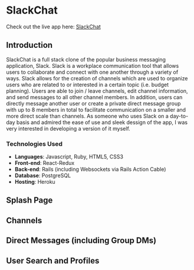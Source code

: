 # SlackChat

Check out the live app here: [SlackChat](https://slack--chat.herokuapp.com/#/)

## Introduction
SlackChat is a full stack clone of the popular business messaging application, Slack. Slack is a workplace communication tool that allows users to collaborate and connect with one another through a variety of ways. Slack allows for the creation of channels which are used to organize users who are related to or interested in a certain topic (i.e. budget planning). Users are able to join / leave channels, edit channel information, and send messages to all other channel members. In addition, users can directly message another user or create a private direct message group with up to 8 members in total to facilitate communication on a smaller and more direct scale than channels. As someone who uses Slack on a day-to-day basis and admired the ease of use and sleek dessign of the app, I was very interested in developing a version of it myself. 

### Technologies Used
   * **Languages**: Javascript, Ruby, HTML5, CSS3
   * **Front-end**: React-Redux
   * **Back-end**: Rails (including Websockets via Rails Action Cable)
   * **Database**: PostgreSQL
   * **Hosting**: Heroku

## Splash Page

## Channels

## Direct Messages (including Group DMs)

## User Search and Profiles
    
